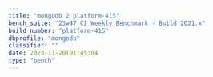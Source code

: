 ```yaml
---
title: "mongodb 2 platform-415"
bench_suite: "23w47 CI Weekly Benchmark - Build 2021.x"
build_number: "platform-415"
dbprofile: "mongodb"
classifier: ""
date: 2023-11-20T01:45:04
type: "bench"
---
```

